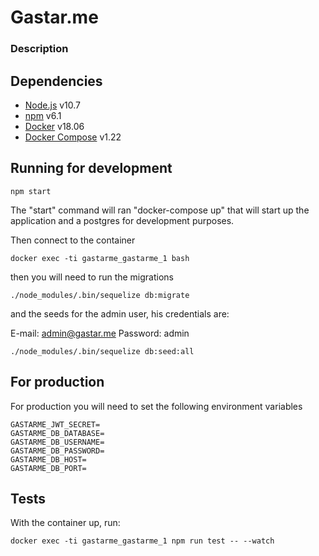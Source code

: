 # Gastar.me

### Description

## Dependencies

- [Node.js](https://nodejs.org/en/download/) v10.7
- [npm](https://www.npmjs.com/get-npm) v6.1
- [Docker](https://docs.docker.com/install/linux/docker-ce/ubuntu/) v18.06
- [Docker Compose](https://docs.docker.com/compose/install/) v1.22

## Running for development

```
npm start
```

The "start" command will ran "docker-compose up" that will start up the application and a postgres for development purposes.

Then connect to the container

```
docker exec -ti gastarme_gastarme_1 bash
```

then you will need to run the migrations

```
./node_modules/.bin/sequelize db:migrate
```

and the seeds for the admin user, his credentials are:

E-mail: admin@gastar.me 
Password: admin

```
./node_modules/.bin/sequelize db:seed:all
```

## For production

For production you will need to set the following environment variables

```
GASTARME_JWT_SECRET=
GASTARME_DB_DATABASE=
GASTARME_DB_USERNAME=
GASTARME_DB_PASSWORD=
GASTARME_DB_HOST=
GASTARME_DB_PORT=
```

## Tests

With the container up, run:

```
docker exec -ti gastarme_gastarme_1 npm run test -- --watch
```
